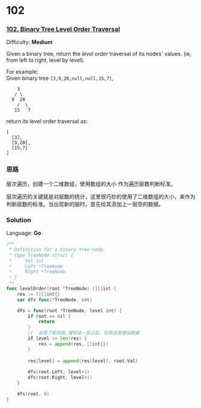 # 102
### [102\. Binary Tree Level Order Traversal](https://leetcode.com/problems/binary-tree-level-order-traversal/)

Difficulty: **Medium**


Given a binary tree, return the _level order_ traversal of its nodes' values. (ie, from left to right, level by level).

For example:  
Given binary tree `[3,9,20,null,null,15,7]`,  

```
    3
   / \
  9  20
    /  \
   15   7
```

return its level order traversal as:  

```
[
  [3],
  [9,20],
  [15,7]
]
```

### 思路

层次遍历，创建一个二维数组，使用数组的大小 作为遍历层数判断标准。

层次遍历的关键就是对层数的统计，这里很巧妙的使用了二维数组的大小，来作为判断层数的标准。当出现新的层时，首先给其添加上一层空的数据。
### Solution

Language: **Go**

```go
/**
 * Definition for a binary tree node.
 * type TreeNode struct {
 *     Val int
 *     Left *TreeNode
 *     Right *TreeNode
 * }
 */
func levelOrder(root *TreeNode) [][]int {
    res := [][]int{}
	var dfs func(*TreeNode, int)

	dfs = func(root *TreeNode, level int) {
		if root == nil {
			return
		}
		//  出现了新的层,增加这一层之后，在给这层增加数据
		if level >= len(res) {
			res = append(res, []int{})
		}
		
		res[level] = append(res[level], root.Val)
		
		dfs(root.Left, level+1)
		dfs(root.Right, level+1)
	}

	dfs(root, 0)
}
```